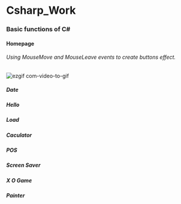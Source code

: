 # Csharp_Work
### Basic functions of C#

#### Homepage
###### Using MouseMove and MouseLeave events to create buttons effect.
![ezgif com-video-to-gif](https://github.com/JingHsu1997/Csharp_Work/assets/134953373/9c34c46c-0700-42df-bedb-9fc1e52c3f07)

##### Date

##### Hello

##### Load

##### Caculator

##### POS

##### Screen Saver

##### X O Game

##### Painter

